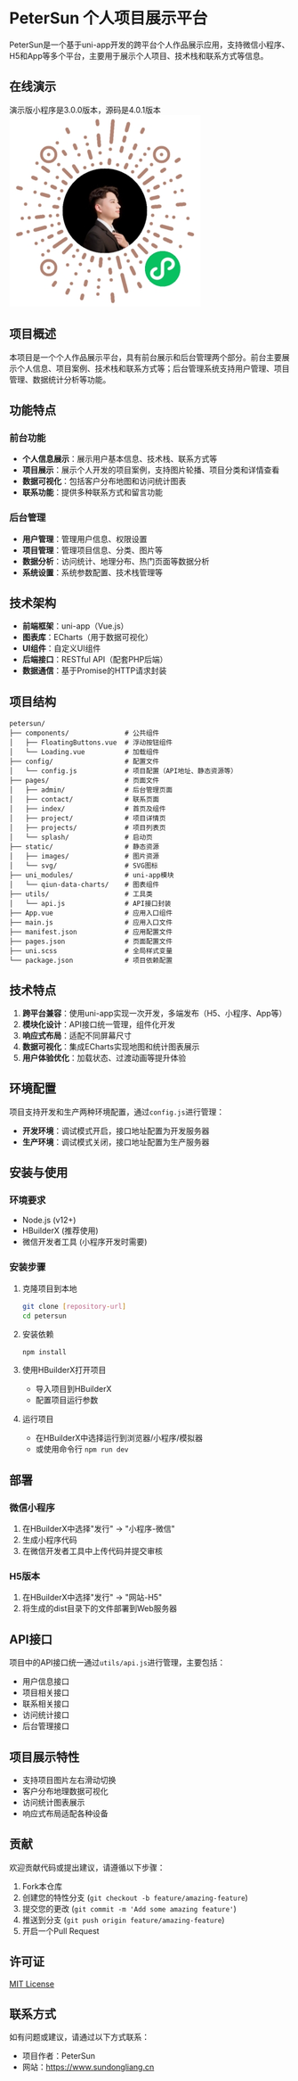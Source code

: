 # PeterSun 个人项目展示平台

PeterSun是一个基于uni-app开发的跨平台个人作品展示应用，支持微信小程序、H5和App等多个平台，主要用于展示个人项目、技术栈和联系方式等信息。

## 在线演示
 演示版小程序是3.0.0版本，源码是4.0.1版本
![小程序演示](https://github.com/newpetersun/mp-weixin/blob/master/static/xcx.jpg)

## 项目概述

本项目是一个个人作品展示平台，具有前台展示和后台管理两个部分。前台主要展示个人信息、项目案例、技术栈和联系方式等；后台管理系统支持用户管理、项目管理、数据统计分析等功能。

## 功能特点

### 前台功能

- **个人信息展示**：展示用户基本信息、技术栈、联系方式等
- **项目展示**：展示个人开发的项目案例，支持图片轮播、项目分类和详情查看
- **数据可视化**：包括客户分布地图和访问统计图表
- **联系功能**：提供多种联系方式和留言功能

### 后台管理

- **用户管理**：管理用户信息、权限设置
- **项目管理**：管理项目信息、分类、图片等
- **数据分析**：访问统计、地理分布、热门页面等数据分析
- **系统设置**：系统参数配置、技术栈管理等

## 技术架构

- **前端框架**：uni-app（Vue.js）
- **图表库**：ECharts（用于数据可视化）
- **UI组件**：自定义UI组件
- **后端接口**：RESTful API（配套PHP后端）
- **数据通信**：基于Promise的HTTP请求封装

## 项目结构

```
petersun/
├── components/              # 公共组件
│   ├── FloatingButtons.vue  # 浮动按钮组件
│   └── Loading.vue          # 加载组件
├── config/                  # 配置文件
│   └── config.js            # 项目配置（API地址、静态资源等）
├── pages/                   # 页面文件
│   ├── admin/               # 后台管理页面
│   ├── contact/             # 联系页面
│   ├── index/               # 首页及组件
│   ├── project/             # 项目详情页
│   ├── projects/            # 项目列表页
│   └── splash/              # 启动页
├── static/                  # 静态资源
│   ├── images/              # 图片资源
│   └── svg/                 # SVG图标
├── uni_modules/             # uni-app模块
│   └── qiun-data-charts/    # 图表组件
├── utils/                   # 工具类
│   └── api.js               # API接口封装
├── App.vue                  # 应用入口组件
├── main.js                  # 应用入口文件
├── manifest.json            # 应用配置文件
├── pages.json               # 页面配置文件
├── uni.scss                 # 全局样式变量
└── package.json             # 项目依赖配置
```

## 技术特点

1. **跨平台兼容**：使用uni-app实现一次开发，多端发布（H5、小程序、App等）
2. **模块化设计**：API接口统一管理，组件化开发
3. **响应式布局**：适配不同屏幕尺寸
4. **数据可视化**：集成ECharts实现地图和统计图表展示
5. **用户体验优化**：加载状态、过渡动画等提升体验

## 环境配置

项目支持开发和生产两种环境配置，通过`config.js`进行管理：

- **开发环境**：调试模式开启，接口地址配置为开发服务器
- **生产环境**：调试模式关闭，接口地址配置为生产服务器

## 安装与使用

### 环境要求

- Node.js (v12+)
- HBuilderX (推荐使用)
- 微信开发者工具 (小程序开发时需要)

### 安装步骤

1. 克隆项目到本地
   ```bash
   git clone [repository-url]
   cd petersun
   ```

2. 安装依赖
   ```bash
   npm install
   ```

3. 使用HBuilderX打开项目
   - 导入项目到HBuilderX
   - 配置项目运行参数

4. 运行项目
   - 在HBuilderX中选择运行到浏览器/小程序/模拟器
   - 或使用命令行 `npm run dev`

## 部署

### 微信小程序

1. 在HBuilderX中选择"发行" -> "小程序-微信"
2. 生成小程序代码
3. 在微信开发者工具中上传代码并提交审核

### H5版本

1. 在HBuilderX中选择"发行" -> "网站-H5"
2. 将生成的dist目录下的文件部署到Web服务器

## API接口

项目中的API接口统一通过`utils/api.js`进行管理，主要包括：

- 用户信息接口
- 项目相关接口
- 联系相关接口
- 访问统计接口
- 后台管理接口

## 项目展示特性

- 支持项目图片左右滑动切换
- 客户分布地理数据可视化
- 访问统计图表展示
- 响应式布局适配各种设备

## 贡献

欢迎贡献代码或提出建议，请遵循以下步骤：

1. Fork本仓库
2. 创建您的特性分支 (`git checkout -b feature/amazing-feature`)
3. 提交您的更改 (`git commit -m 'Add some amazing feature'`)
4. 推送到分支 (`git push origin feature/amazing-feature`)
5. 开启一个Pull Request

## 许可证

[MIT License](LICENSE)

## 联系方式

如有问题或建议，请通过以下方式联系：

- 项目作者：PeterSun
- 网站：https://www.sundongliang.cn
